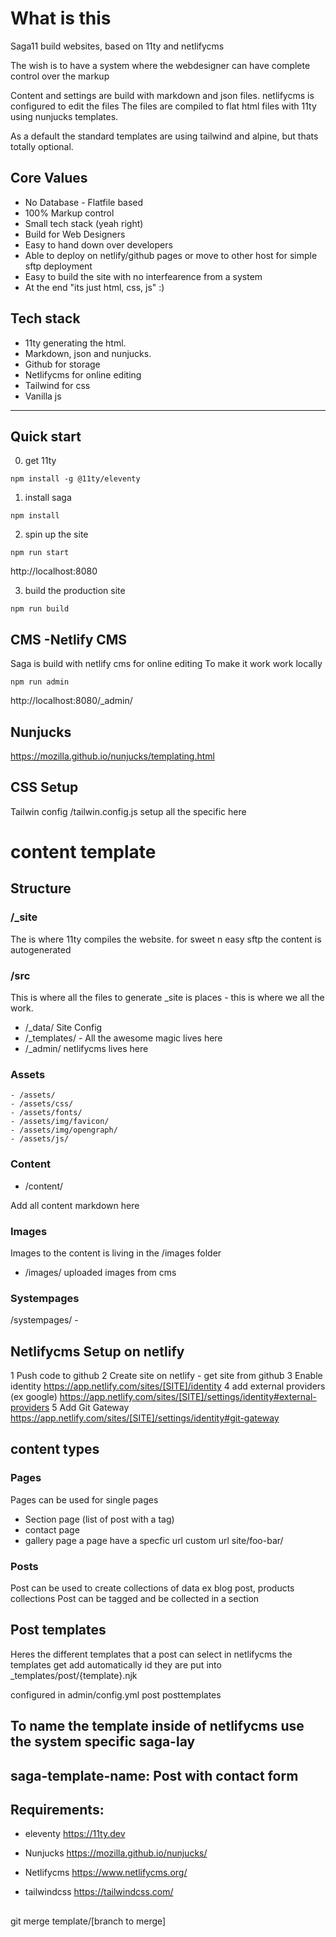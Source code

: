# What is this

Saga11 build websites, based on 11ty and netlifycms

The wish is to have a system where the webdesigner can have complete control over the markup

Content and settings are build with markdown and json files.
netlifycms is configured to edit the files
The files are compiled to flat html files with 11ty using nunjucks templates.

As a default the standard templates are using tailwind and alpine, but thats totally optional.

## Core Values

- No Database - Flatfile based
- 100% Markup control
- Small tech stack (yeah right)
- Build for Web Designers
- Easy to hand down over developers
- Able to deploy on netlify/github pages or move to other host for simple sftp deployment
- Easy to build the site with no interfearence from a system
- At the end "its just html, css, js" :)

## Tech stack

- 11ty generating the html.
- Markdown, json and nunjucks.
- Github for storage
- Netlifycms for online editing
- Tailwind for css
- Vanilla js

---

## Quick start

0. get 11ty

```
npm install -g @11ty/eleventy
```

1. install saga

```
npm install
```

2. spin up the site

```
npm run start
```

http://localhost:8080

3. build the production site

```
npm run build
```

## CMS -Netlify CMS

Saga is build with netlify cms for online editing
To make it work work locally

```
npm run admin
```

http://localhost:8080/\_admin/

## Nunjucks

https://mozilla.github.io/nunjucks/templating.html

## CSS Setup

Tailwin config
/tailwin.config.js setup all the specific here

# content template

## Structure

### /\_site

The is where 11ty compiles the website.
for sweet n easy sftp
the content is autogenerated

### /src

This is where all the files to generate \_site is places - this is where we all the work.

- /\_data/ Site Config
- /\_templates/ - All the awesome magic lives here
- /\_admin/ netlifycms lives here

### Assets

```
- /assets/
- /assets/css/
- /assets/fonts/
- /assets/img/favicon/
- /assets/img/opengraph/
- /assets/js/
```

### Content

- /content/

Add all content markdown here

### Images

Images to the content is living in the /images folder

- /images/ uploaded images from cms

### Systempages

/systempages/ -

## Netlifycms Setup on netlify

1 Push code to github
2 Create site on netlify - get site from github
3 Enable identity https://app.netlify.com/sites/[SITE]/identity
4 add external providers (ex google)
https://app.netlify.com/sites/[SITE]/settings/identity#external-providers
5 Add Git Gateway
https://app.netlify.com/sites/[SITE]/settings/identity#git-gateway

## content types

### Pages

Pages can be used for single pages

- Section page (list of post with a tag)
- contact page
- gallery page
  a page have a specfic url custom url site/foo-bar/

### Posts

Post can be used to create collections of data
ex blog post, products collections
Post can be tagged and be collected in a section

## Post templates

Heres the different templates that a post can select in netlifycms
the templates get add automatically id they are put into \_templates/post/{template}.njk

configured in admin/config.yml
post posttemplates

## To name the template inside of netlifycms use the system specific saga-lay

## saga-template-name: Post with contact form

## Requirements:

- eleventy https://11ty.dev
- Nunjucks https://mozilla.github.io/nunjucks/
- Netlifycms https://www.netlifycms.org/

- tailwindcss https://tailwindcss.com/

##

git merge template/[branch to merge]
